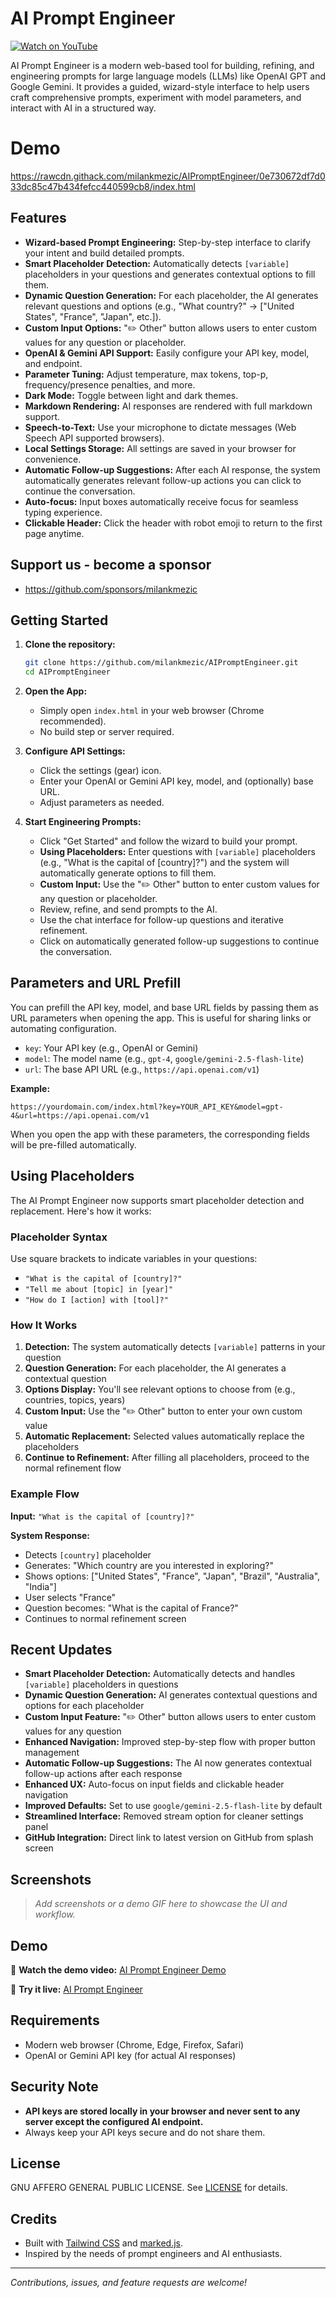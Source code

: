 # AI Prompt Engineer

[![Watch on YouTube](https://img.youtube.com/vi/0K5Fi08m1ds/0.jpg)](https://www.youtube.com/watch?v=0K5Fi08m1ds)

AI Prompt Engineer is a modern web-based tool for building, refining, and engineering prompts for large language models (LLMs) like OpenAI GPT and Google Gemini. It provides a guided, wizard-style interface to help users craft comprehensive prompts, experiment with model parameters, and interact with AI in a structured way.

# Demo
https://rawcdn.githack.com/milankmezic/AIPromptEngineer/0e730672df7d033dc85c47b434fefcc440599cb8/index.html

## Features

- **Wizard-based Prompt Engineering:** Step-by-step interface to clarify your intent and build detailed prompts.
- **Smart Placeholder Detection:** Automatically detects `[variable]` placeholders in your questions and generates contextual options to fill them.
- **Dynamic Question Generation:** For each placeholder, the AI generates relevant questions and options (e.g., "What country?" → ["United States", "France", "Japan", etc.]).
- **Custom Input Options:** "✏️ Other" button allows users to enter custom values for any question or placeholder.
- **OpenAI & Gemini API Support:** Easily configure your API key, model, and endpoint.
- **Parameter Tuning:** Adjust temperature, max tokens, top-p, frequency/presence penalties, and more.
- **Dark Mode:** Toggle between light and dark themes.
- **Markdown Rendering:** AI responses are rendered with full markdown support.
- **Speech-to-Text:** Use your microphone to dictate messages (Web Speech API supported browsers).
- **Local Settings Storage:** All settings are saved in your browser for convenience.
- **Automatic Follow-up Suggestions:** After each AI response, the system automatically generates relevant follow-up actions you can click to continue the conversation.
- **Auto-focus:** Input boxes automatically receive focus for seamless typing experience.
- **Clickable Header:** Click the header with robot emoji to return to the first page anytime.

## Support us - become a sponsor
- https://github.com/sponsors/milankmezic

## Getting Started

1. **Clone the repository:**
   ```bash
   git clone https://github.com/milankmezic/AIPromptEngineer.git
   cd AIPromptEngineer
   ```

2. **Open the App:**
   - Simply open `index.html` in your web browser (Chrome recommended).
   - No build step or server required.

3. **Configure API Settings:**
   - Click the settings (gear) icon.
   - Enter your OpenAI or Gemini API key, model, and (optionally) base URL.
   - Adjust parameters as needed.

4. **Start Engineering Prompts:**
   - Click "Get Started" and follow the wizard to build your prompt.
   - **Using Placeholders:** Enter questions with `[variable]` placeholders (e.g., "What is the capital of [country]?") and the system will automatically generate options to fill them.
   - **Custom Input:** Use the "✏️ Other" button to enter custom values for any question or placeholder.
   - Review, refine, and send prompts to the AI.
   - Use the chat interface for follow-up questions and iterative refinement.
   - Click on automatically generated follow-up suggestions to continue the conversation.

## Parameters and URL Prefill

You can prefill the API key, model, and base URL fields by passing them as URL parameters when opening the app. This is useful for sharing links or automating configuration.

- `key`: Your API key (e.g., OpenAI or Gemini)
- `model`: The model name (e.g., `gpt-4`, `google/gemini-2.5-flash-lite`)
- `url`: The base API URL (e.g., `https://api.openai.com/v1`)

**Example:**
```
https://yourdomain.com/index.html?key=YOUR_API_KEY&model=gpt-4&url=https://api.openai.com/v1
```

When you open the app with these parameters, the corresponding fields will be pre-filled automatically.

## Using Placeholders

The AI Prompt Engineer now supports smart placeholder detection and replacement. Here's how it works:

### **Placeholder Syntax**
Use square brackets to indicate variables in your questions:
- `"What is the capital of [country]?"`
- `"Tell me about [topic] in [year]"`
- `"How do I [action] with [tool]?"`

### **How It Works**
1. **Detection:** The system automatically detects `[variable]` patterns in your question
2. **Question Generation:** For each placeholder, the AI generates a contextual question
3. **Options Display:** You'll see relevant options to choose from (e.g., countries, topics, years)
4. **Custom Input:** Use the "✏️ Other" button to enter your own custom value
5. **Automatic Replacement:** Selected values automatically replace the placeholders
6. **Continue to Refinement:** After filling all placeholders, proceed to the normal refinement flow

### **Example Flow**
**Input:** `"What is the capital of [country]?"`

**System Response:**
- Detects `[country]` placeholder
- Generates: "Which country are you interested in exploring?"
- Shows options: ["United States", "France", "Japan", "Brazil", "Australia", "India"]
- User selects "France"
- Question becomes: "What is the capital of France?"
- Continues to normal refinement screen

## Recent Updates

- **Smart Placeholder Detection:** Automatically detects and handles `[variable]` placeholders in questions
- **Dynamic Question Generation:** AI generates contextual questions and options for each placeholder
- **Custom Input Feature:** "✏️ Other" button allows users to enter custom values for any question
- **Enhanced Navigation:** Improved step-by-step flow with proper button management
- **Automatic Follow-up Suggestions:** The AI now generates contextual follow-up actions after each response
- **Enhanced UX:** Auto-focus on input fields and clickable header navigation
- **Improved Defaults:** Set to use `google/gemini-2.5-flash-lite` by default
- **Streamlined Interface:** Removed stream option for cleaner settings panel
- **GitHub Integration:** Direct link to latest version on GitHub from splash screen

## Screenshots

> _Add screenshots or a demo GIF here to showcase the UI and workflow._

## Demo

🎥 **Watch the demo video:** [AI Prompt Engineer Demo](https://youtu.be/0K5Fi08m1ds)

🔗 **Try it live:** [AI Prompt Engineer](https://rawcdn.githack.com/milankmezic/AIPromptEngineer/0e730672df7d033dc85c47b434fefcc440599cb8/index.html)

## Requirements
- Modern web browser (Chrome, Edge, Firefox, Safari)
- OpenAI or Gemini API key (for actual AI responses)

## Security Note
- **API keys are stored locally in your browser and never sent to any server except the configured AI endpoint.**
- Always keep your API keys secure and do not share them.

## License

GNU AFFERO GENERAL PUBLIC LICENSE. See [LICENSE](../LICENSE) for details.

## Credits
- Built with [Tailwind CSS](https://tailwindcss.com/) and [marked.js](https://marked.js.org/).
- Inspired by the needs of prompt engineers and AI enthusiasts.

---

_Contributions, issues, and feature requests are welcome!_ 
